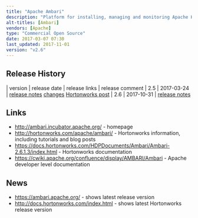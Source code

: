 ```yaml
---
title: "Apache Ambari"
description: "Platform for installing, managing and monitoring Apache Hadoop clusters.  Supports the installation of different versions of different distributions of Hadoop through Stack definitions (with support for HDP out of the box, and further stacks and add ons available through management packs), and the specification of Blueprints (cluster layouts and configuration for a given Stack) that can be used to programmatically create multiple clusters (e.g. dev, test and production).  Also supports both rolling (no downtime) and express (faster but with downtime) upgrades; cluster administration (including adding and removing nodes/services, viewing the status of nodes/services, and configuring services with the versioning of configuration and the ability to rollback changes); the automated Kerberization of clusters; the collection, storage (in HBase) and visualisation (via Grafana or through dashboards in Ambari) of system and Hadoop component metrics via the Ambari Metrics System (AMS); alerting on statuses and metrics; the collection, storage (in Solr) and searching/viewing of log entries from across the Hadoop cluster (currently in technical preview); and a framework for UI components within Ambari (Ambari Views, treated here as a sub-project).  Web based, with a REST API, and backed by a backend database (Oracle, MySQL or Postgres). Donated to the Apache Foundation by Hortonworks, IBM and Yahoo in August 2011 as the Hadoop Management System (HMS), graduating in December 2013 after changing it's name to Ambari.  Still under active development with a large number of contributors."
alt-titles: [Ambari]
vendors: [Apache]
type: "Commercial Open Source"
date: 2017-03-07 07:30
last_updated: 2017-11-01
version: "v2.6"
---
```

## Release History

| version | release date | release links | release comment
| 2.5 | 2017-03-24 | [release notes](https://docs.hortonworks.com/HDPDocuments/Ambari-2.5.0.3/bk_ambari-release-notes/content/ch_relnotes-ambari-2.5.0.3.html) [changes](http://docs.hortonworks.com/posts/2017/04/13/ambari-25-operations-views.html) [Hortonworks post](https://hortonworks.com/blog/ambari-2-5/)
| 2.6 | 2017-10-31 | [release notes](https://docs.hortonworks.com/HDPDocuments/Ambari-2.6.0.0/bk_ambari-release-notes/content/ch_relnotes-ambari-2.6.0.0.html)

## Links

* <http://ambari.incubator.apache.org/> - homepage
* <http://hortonworks.com/apache/ambari/> - Hortonworks information, including tutorials and blog posts
* <https://docs.hortonworks.com/HDPDocuments/Ambari/Ambari-2.6.1.3/index.html> - Hortonworks documentation
* <https://cwiki.apache.org/confluence/display/AMBARI/Ambari> - Apache developer level documentation

## News

* <https://ambari.apache.org/> - shows latest release version
* <http://docs.hortonworks.com/index.html> - shows latest Hortonworks release version